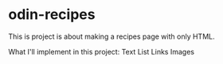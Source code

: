 # odin-recipes

This is project is about making a recipes page with only HTML.

What I'll implement in this project:
Text
List
Links
Images